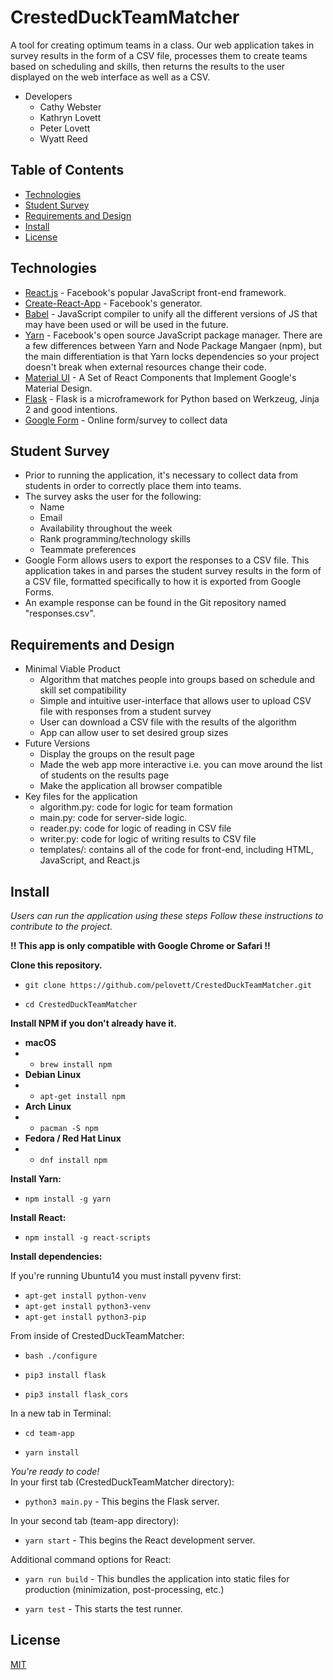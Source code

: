 # CrestedDuckTeamMatcher
A tool for creating optimum teams in a class. Our web application takes in survey results in the form of a CSV file, processes them to create teams based on scheduling and skills, then returns the results to the user displayed on the web interface as well as a CSV.
- Developers
    - Cathy Webster
    - Kathryn Lovett
    - Peter Lovett
    - Wyatt Reed


## Table of Contents

- [Technologies](#technologies)
- [Student Survey](#student-survey)
- [Requirements and Design](#requirements-and-design)
- [Install](#install)
- [License](#license)


## Technologies

- [React.js](https://facebook.github.io/react/) - Facebook's popular JavaScript front-end framework.
- [Create-React-App](https://github.com/facebookincubator/create-react-app) - Facebook's generator.
- [Babel](https://babeljs.io/) - JavaScript compiler to unify all the different versions of JS that may have been used or will be used in the future.
- [Yarn](https://yarnpkg.com/) - Facebook's open source JavaScript package manager. There are a few differences between Yarn and Node Package Mangaer (npm), but the main differentiation is that Yarn locks dependencies so your project doesn't break when external resources change their code.
- [Material UI](http://www.material-ui.com/#/) - A Set of React Components that Implement Google's Material Design.
- [Flask](http://flask.pocoo.org/) - Flask is a microframework for Python based on Werkzeug, Jinja 2 and good intentions.
- [Google Form](https://docs.google.com/forms/d/1HLc7yaeKndD_7YyWikD_idP6vuImYprAhpL_8KFUGhQ/copy) - Online form/survey to collect data


## Student Survey
- Prior to running the application, it's necessary to collect data from students in order to correctly place them into teams.
- The survey asks the user for the following:
    - Name
    - Email
    - Availability throughout the week
    - Rank programming/technology skills
    - Teammate preferences
- Google Form allows users to export the responses to a CSV file. This application takes in and parses the student survey results in the form of a CSV file, formatted specifically to how it is exported from Google Forms.  
- An example response can be found in the Git repository named "responses.csv".

## Requirements and Design
- Minimal Viable Product
    - Algorithm that matches people into groups based on schedule and skill set compatibility
    - Simple and intuitive user-interface that allows user to upload CSV file with responses from a student survey
    - User can download a CSV file with the results of the algorithm
    - App can allow user to set desired group sizes
- Future Versions 
    - Display the groups on the result page
    - Made the web app more interactive i.e. you can move around the list of students on the results page
    - Make the application all browser compatible
- Key files for the application
    - algorithm.py: code for logic for team formation
    - main.py: code for server-side logic.
    - reader.py: code for logic of reading in CSV file
    - writer.py: code for logic of writing results to CSV file
    - templates/: contains all of the code for front-end, including HTML, JavaScript, and React.js


## Install
*Users can run the application using these steps*
*Follow these instructions to contribute to the project.*

**!! This app is only compatible with Google Chrome or Safari !!**

**Clone this repository.**

- `git clone https://github.com/pelovett/CrestedDuckTeamMatcher.git`

- `cd CrestedDuckTeamMatcher`

**Install NPM if you don't already have it.**

- **macOS**
- - `brew install npm`
- **Debian Linux**
- - `apt-get install npm`
- **Arch Linux**
- - `pacman -S npm`
- **Fedora / Red Hat Linux**
- - `dnf install npm`

**Install Yarn:**

- `npm install -g yarn`

**Install React:**

- `npm install -g react-scripts`


**Install dependencies:**  

If you're running Ubuntu14 you must install pyvenv first:

- `apt-get install python-venv`
- `apt-get install python3-venv`
- `apt-get install python3-pip`

From inside of CrestedDuckTeamMatcher:  

- `bash ./configure`

- `pip3 install flask`

- `pip3 install flask_cors`

In a new tab in Terminal:  

- `cd team-app`

- `yarn install`

*You're ready to code!*  
In your first tab (CrestedDuckTeamMatcher directory):  

- `python3 main.py` - This begins the Flask server.

In your second tab (team-app directory):  

- `yarn start` - This begins the React development server.

Additional command options for React:  

- `yarn run build` - This bundles the application into static files for production (minimization, post-processing, etc.)

- `yarn test` - This starts the test runner.


## License

[MIT](LICENSE)

